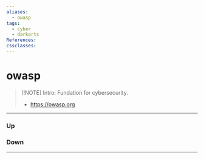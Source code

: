 ```yaml
---
aliases:
  - owasp
tags:
  - cyber
  - darkarts
References:
cssclasses:
---
```

# owasp
> [!NOTE] Intro: 
> Fundation for cybersecurity. 
> - https://owasp.org

***
### Up
### Down
***
